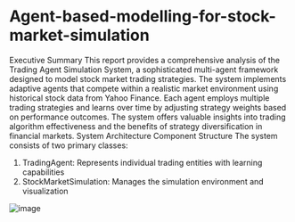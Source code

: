 # Agent-based-modelling-for-stock-market-simulation

Executive Summary
This report provides a comprehensive analysis of the Trading Agent Simulation System, a sophisticated multi-agent framework designed to model stock market trading strategies. The system implements adaptive agents that compete within a realistic market environment using historical stock data from Yahoo Finance. Each agent employs multiple trading strategies and learns over time by adjusting strategy weights based on performance outcomes. The system offers valuable insights into trading algorithm effectiveness and the benefits of strategy diversification in financial markets.
System Architecture
Component Structure
The system consists of two primary classes:
1.	TradingAgent: Represents individual trading entities with learning capabilities
2.	StockMarketSimulation: Manages the simulation environment and visualization


![image](https://github.com/user-attachments/assets/dbe3b5eb-6928-4724-ae39-f2a70c120d81)


